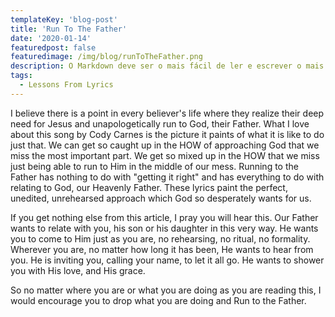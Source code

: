 ```yaml
---
templateKey: 'blog-post'
title: 'Run To The Father'
date: '2020-01-14'
featuredpost: false
featuredimage: /img/blog/runToTheFather.png
description: O Markdown deve ser o mais fácil de ler e escrever o mais possível.
tags:
  - Lessons From Lyrics
---
```


I believe there is a point in every believer's life where they realize their deep need for Jesus and unapologetically run to God, their Father. What I love about this song by Cody Carnes is the picture it paints of what it is like to do just that. We can get so caught up in the HOW of approaching God that we miss the most important part. We get so mixed up in the HOW that we miss just being able to run to Him in the middle of our mess. Running to the Father has nothing to do with "getting it right" and has everything to do with relating to God, our Heavenly Father. These lyrics paint the perfect, unedited, unrehearsed approach which God so desperately wants for us.

If you get nothing else from this article, I pray you will hear this. Our Father wants to relate with you, his son or his daughter in this very way. He wants you to come to Him just as you are, no rehearsing, no ritual, no formality. Wherever you are, no matter how long it has been, He wants to hear from you. He is inviting you, calling your name, to let it all go. He wants to shower you with His love, and His grace.

So no matter where you are or what you are doing as you are reading this, I would encourage you to drop what you are doing and Run to the Father.
